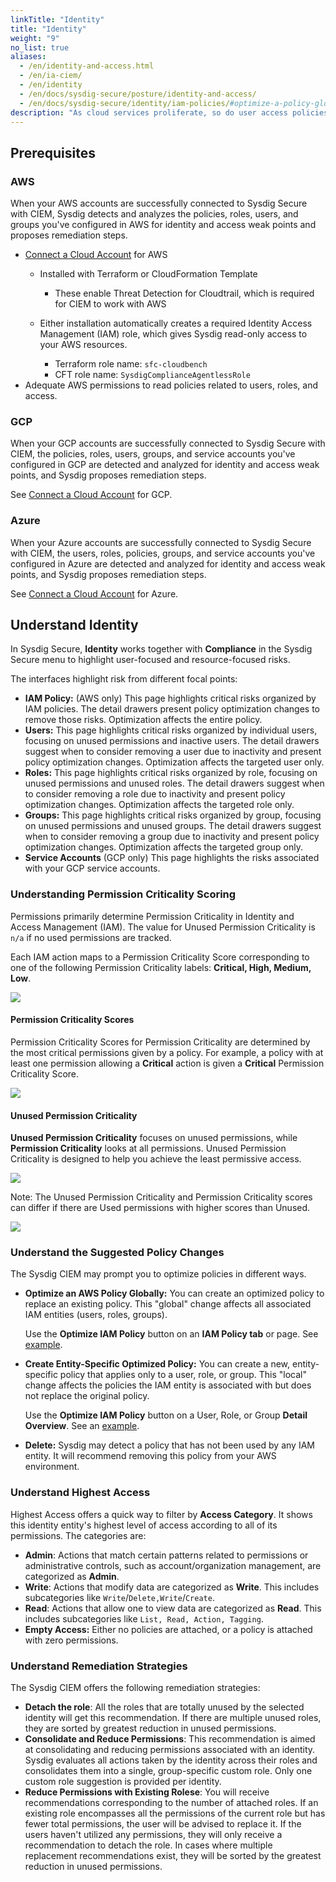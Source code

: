```yaml
---
linkTitle: "Identity"
title: "Identity"
weight: "9"
no_list: true
aliases:
  - /en/identity-and-access.html
  - /en/ia-ciem/
  - /en/identity
  - /en/docs/sysdig-secure/posture/identity-and-access/
  - /en/docs/sysdig-secure/identity/iam-policies/#optimize-a-policy-globally
description: "As cloud services proliferate, so do user access policies. Most enterprises use overly permissive policies that create large attack surfaces and significant security risks. Sysdig **Identity** module helps you manage cloud infrastructure entitlement where you can review and mitigate Permission Criticalities in minutes."
---
```


## Prerequisites

### AWS

When your AWS accounts are successfully connected to Sysdig Secure with CIEM, Sysdig detects and analyzes the policies, roles, users, and groups you've configured in AWS for identity and access weak points and proposes remediation steps.

* [Connect a Cloud Account](/en/aws-secure/) for AWS
  * Installed with Terraform or CloudFormation Template
    * These  enable Threat Detection for Cloudtrail, which is required for CIEM to work with AWS

  * Either installation automatically creates a required Identity Access Management (IAM) role, which gives Sysdig read-only access to your AWS resources.
    * Terraform role name: `sfc-cloudbench`
    * CFT role name: `SysdigComplianceAgentlessRole`
* Adequate AWS permissions to read policies related to users, roles, and access.

### GCP

When your GCP accounts are successfully connected to Sysdig Secure with CIEM, the policies, roles, users, groups, and service accounts  you've configured in GCP are detected and analyzed for identity and access weak points, and Sysdig proposes remediation steps.

See [Connect a Cloud Account](/en/gcp-secure/) for GCP.

### Azure

When your Azure accounts are successfully connected to Sysdig Secure with CIEM, the users, roles, policies, groups, and service accounts  you've configured in Azure are detected and analyzed for identity and access weak points, and Sysdig proposes remediation steps.


See [Connect a Cloud Account](/en/azure-secure/) for Azure.

## Understand Identity

In Sysdig Secure, **Identity** works together with **Compliance** in the Sysdig Secure menu to highlight user-focused and resource-focused risks.

The interfaces highlight risk from different focal points:

* **IAM Policy:** (AWS only) This page highlights critical risks organized by IAM policies. The detail drawers present policy optimization changes to remove those risks. Optimization affects the entire policy.
* **Users:** This page highlights critical risks organized by individual users, focusing on unused permissions and inactive users. The detail drawers suggest when to consider removing a user due to inactivity and present policy optimization changes. Optimization affects the targeted user only.
* **Roles:**  This page highlights critical risks organized by role, focusing on unused permissions and unused roles.  The detail drawers suggest when to consider removing a role due to inactivity and present policy optimization changes. Optimization affects the targeted role only.
* **Groups:** This page highlights critical risks organized by group, focusing on unused permissions and unused groups.  The detail drawers suggest when to consider removing a group due to inactivity and present policy optimization changes. Optimization affects the targeted group only.
* **Service Accounts** (GCP only) This page highlights the risks associated with your GCP service accounts.

### Understanding Permission Criticality Scoring

Permissions primarily determine Permission Criticality in Identity and Access Management (IAM). The value for Unused Permission Criticality is  `n/a` if no used permissions are tracked. 

Each IAM action maps to a Permission Criticality Score corresponding to one of the following Permission Criticality labels: **Critical, High, Medium, Low**.

![](/image/risk0.png)

#### Permission Criticality Scores

Permission Criticality Scores for Permission Criticality are determined by the most critical permissions given by a policy. For example, a policy with at least one permission allowing a **Critical** action is given a **Critical** Permission Criticality Score.

![](/image/risk1.png)

#### Unused Permission Criticality

**Unused Permission Criticality** focuses on unused permissions, while **Permission Criticality** looks at all permissions. Unused Permission Criticality is designed to help you achieve the least permissive access. 

![](/image/risk2.png)

Note: The Unused Permission Criticality and Permission Criticality scores can differ if there are Used permissions with higher scores than Unused. 

![](/image/risk3.png)

### Understand the Suggested Policy Changes

The Sysdig CIEM may prompt you to optimize policies in different ways.

* **Optimize an AWS Policy Globally:** You can create an optimized policy to replace an existing policy. This "global" change affects all associated IAM entities (users, roles, groups).  

  Use the **Optimize IAM Policy** button on an **IAM Policy tab** or page. See [example](/en/docs/sysdig-secure/identity/iam-policies/#optimize-a-policy-globally).

* **Create Entity-Specific Optimized Policy:** You can create a new, entity-specific policy that applies only to a user, role, or group. This "local" change affects the policies the IAM entity is associated with but does not replace the original policy.

  Use the **Optimize IAM Policy** button on a User, Role, or Group **Detail Overview**. See an [example](/en/docs/sysdig-secure/identity/users/#create-an-optimized-user-policy).

* **Delete:** Sysdig may detect a policy that has not been used by any IAM entity. It will recommend removing this policy from your AWS environment.

### Understand Highest Access

Highest Access offers a quick way to filter by **Access Category**. It shows this identity entity's highest level of access according to all of its permissions. The categories are:

* **Admin**: Actions that match certain patterns related to permissions or administrative controls, such as account/organization management, are categorized as **Admin**.
* **Write**: Actions that modify data are categorized as **Write**. This includes subcategories like `Write`/`Delete,Write`/`Create`.
* **Read**: Actions that allow one to view data are categorized as  **Read**. This includes subcategories like `List, Read, Action, Tagging`.
* **Empty Access:** Either no policies are attached, or a policy is attached with zero permissions.

### Understand Remediation Strategies

The Sysdig CIEM offers the following remediation strategies:

- **Detach the role**: All the roles that are totally unused by the selected identity will get this recommendation. If there are multiple unused roles, they are sorted  by greatest reduction in unused permissions.
- **Consolidate and Reduce Permissions**: This recommendation is aimed at consolidating and reducing permissions associated with an identity. Sysdig evaluates all actions taken by the identity across their roles and consolidates them into a single, group-specific custom role. Only one custom role suggestion is provided per identity.
- **Reduce Permissions with Existing Rolese**: You will receive recommendations corresponding to the number of attached roles. If an existing role encompasses all the permissions of the current role but has fewer total permissions, the user will be advised to replace it. If the users haven't utilized any permissions, they will only receive a recommendation to detach the role. In cases where multiple replacement recommendations exist, they will be sorted by the greatest reduction in unused permissions.
